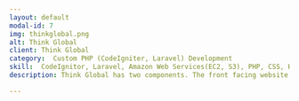 ```yaml
---
layout: default
modal-id: 7
img: thinkglobal.png
alt: Think Global
client: Think Global
category:  Custom PHP (CodeIgniter, Laravel) Development
skill:  CodeIgnitor, Laravel, Amazon Web Services(EC2, S3), PHP, CSS, HTML, JavaScript, Git, Composer, Sphinx Search, OAuthentication OAuth2, MongoDB, API, Search Engine Optimization
description: Think Global has two components. The front facing website is built with CodeIgniter. It also has an access limited reporting feature in the back end, which is built with Laravel. I worked as a freelancer there for one year. I had worked on tasks as following.<ul><li>Updated website contents as requested, always deliver on time, no matter the task was big or small</li> <li>Developed features under CodeIgniter or Laravel framework to expand site functionalities, such as building API integrations using OAuth and REST, data reporting through sphinx search and indexing</li><li>Deployed source codes through Git. Managed Git repositories and permissions</li><li>Maintained in-house web server, such as install packages, configure servers, use Composer to manage dependency, set up users and user groups, set up cron jobs, run through system logs, access logs or error logs to troubleshoot, set up IP Tables, whitelists, or firewall rules.</li><li>Maintained in-house mail server by configuring Postfix/Dovecot/Spam Assassin/Amavis</li><li>Managed and monitored cloud infrastructure on Amazon AWS for EC2, S3, and RDS</li><li>Measured site's search traffic and performance. Search Engine Optimization through Google Analytics, Google Tag Manager, Google Search Console </li></ul><br><button name="button2" onclick="window.open('https://www.think.global')"> View Site</button>

---
```


